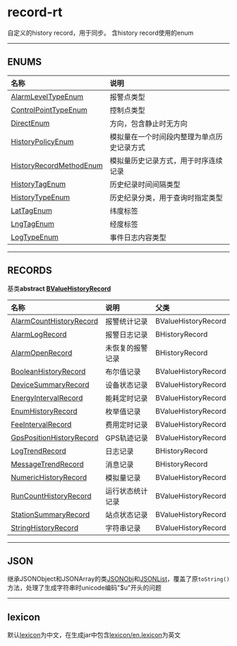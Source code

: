 # record-rt

自定义的history record，用于同步。
含history record使用的enum
***
## ENUMS

| 名称 | 说明 |
|:-------------|:----------------|
| [AlarmLevelTypeEnum](./doc/enums/AlarmLevelTypeEnum.md) | 报警点类型 |
| [ControlPointTypeEnum](./doc/enums/ControlPointTypeEnum.md) | 控制点类型 |
| [DirectEnum](./doc/enums/DirectEnum.md) | 方向，包含静止时无方向 |
| [HistoryPolicyEnum](./doc/enums/HistoryPolicyEnum.md) | 模拟量在一个时间段内整理为单点历史记录方式 |
| [HistoryRecordMethodEnum](./doc/enums/HistoryRecordMethodEnum.md) | 模拟量历史记录方式，用于时序连续记录 |
| [HistoryTagEnum](./doc/enums/HistoryTagEnum.md) | 历史纪录时间间隔类型 |
| [HistoryTypeEnum](./doc/enums/HistoryTypeEnum.md) | 历史纪录分类，用于查询时指定类型 |
| [LatTagEnum](./doc/enums/LatTagEnum.md) | 纬度标签 |
| [LngTagEnum](./doc/enums/LngTagEnum.md) | 经度标签 |
| [LogTypeEnum](./doc/enums/LogTypeEnum.md) | 事件日志内容类型 |

***
## RECORDS
基类**abstract [BValueHistoryRecord](./doc/records/ValueHistory.md)**  

| 名称 | 说明 | 父类 |
|:-------------|:----------------|:------------|
| [AlarmCountHistoryRecord](./doc/records/AlarmCountHistory.md) | 报警统计记录 | BValueHistoryRecord |
| [AlarmLogRecord](./doc/records/AlarmLogRecord.md) | 报警日志记录 | BHistoryRecord |
| [AlarmOpenRecord](./doc/records/AlarmOpenRecord.md) | 未恢复的报警记录 | BHistoryRecord |
| [BooleanHistoryRecord](./doc/records/BooleanHistory.md) | 布尔值记录 | BValueHistoryRecord |
| [DeviceSummaryRecord](./doc/records/DeviceSummary.md) | 设备状态记录 | BValueHistoryRecord |
| [EnergyIntervalRecord](./doc/records/EnergyInterval.md) | 能耗定时记录 | BValueHistoryRecord |
| [EnumHistoryRecord](./doc/records/EnumHistory.md) | 枚举值记录 | BValueHistoryRecord |
| [FeeIntervalRecord](./doc/records/FeeInterval.md) | 费用定时记录 | BValueHistoryRecord |
| [GpsPositionHistoryRecord](./doc/records/GpsPositionHistory.md) | GPS轨迹记录 | BValueHistoryRecord |
| [LogTrendRecord](./doc/records/LogTrend.md) | 日志记录 | BHistoryRecord |
| [MessageTrendRecord](./doc/records/MessageTrend.md) | 消息记录 | BHistoryRecord |
| [NumericHistoryRecord](./doc/records/NumericHistory.md) | 模拟量记录 | BValueHistoryRecord |
| [RunCountHistoryRecord](./doc/records/RunCountHistory.md) | 运行状态统计记录 | BValueHistoryRecord |
| [StationSummaryRecord](./doc/records/StationSummary.md) | 站点状态记录 | BValueHistoryRecord |
| [StringHistoryRecord](./doc/records/StringHistory.md) | 字符串记录 | BValueHistoryRecord |

***
## JSON
继承JSONObject和JSONArray的类[JSONObj](./record/record-rt/src/com/guardian/json/JSONObj.java)和[JSONList](./record/record-rt/src/com/guardian/json/JSONList.java)，覆盖了原`toString()`方法，处理了生成字符串时unicode编码"$u"开头的问题

***
## lexicon
默认[lexicon](./record/record-rt/module.lexicon)为中文，在生成jar中包含[lexicon/en.lexicon](./record/record-rt/src/lexicons/en.lexicon)为英文